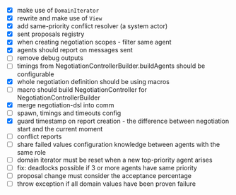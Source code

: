 - [x] make use of `DomainIterator`
- [x] rewrite and make use of `View`
- [x] add same-priority conflict resolver (a system actor)
- [x] sent proposals registry 
- [x] when creating negotiation scopes - filter same agent
- [x] agents should report on messages sent 
- [ ] remove debug outputs
- [ ] timings from NegotiationControllerBuilder.buildAgents should be configurable
- [x] whole negotiation definition should be using macros
- [ ] macro should build NegotiationController for NegotiationControllerBuilder
- [x] merge negotiation-dsl into comm
- [ ] spawn, timings and timeouts config
- [x] guard timestamp on report creation - the difference between negotiation start and the current moment
- [ ] conflict reports
- [ ] share failed values configuration knowledge between agents with the same role
- [ ] domain iterator must be reset when a new top-priority agent arises
- [ ] fix: deadlocks possible if 3 or more agents have same priority
- [ ] proposal change must consider the acceptance percentage
- [ ] throw exception if all domain values have been proven failure  